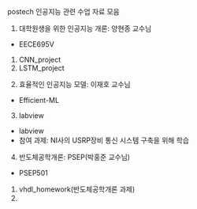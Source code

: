 postech 인공지능 관련 수업 자료 모음
1. 대학원생을 위한 인공지능 개론: 양현종 교수님
- EECE695V
1) CNN_project
2) LSTM_project

2. 효율적인 인공지능 모델: 이재호 교수님
 - Efficient-ML

3. labview
- labview
- 참여 과제: NI사의 USRP장비 통신 시스템 구축을 위해 학습

4. 반도체공학개론: PSEP(박홍준 교수님)
- PSEP501
1) vhdl_homework(반도체공학개론 과제)
2)
